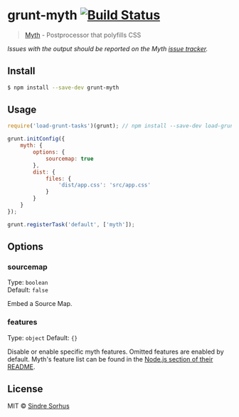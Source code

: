 # grunt-myth [![Build Status](https://travis-ci.org/sindresorhus/grunt-myth.svg?branch=master)](https://travis-ci.org/sindresorhus/grunt-myth)

> [Myth](https://github.com/segmentio/myth) - Postprocessor that polyfills CSS

*Issues with the output should be reported on the Myth [issue tracker](https://github.com/segmentio/myth).*


## Install

```sh
$ npm install --save-dev grunt-myth
```


## Usage

```js
require('load-grunt-tasks')(grunt); // npm install --save-dev load-grunt-tasks

grunt.initConfig({
	myth: {
		options: {
			sourcemap: true
		},
		dist: {
			files: {
				'dist/app.css': 'src/app.css'
			}
		}
	}
});

grunt.registerTask('default', ['myth']);
```


## Options

### sourcemap

Type: `boolean`  
Default: `false`

Embed a Source Map.

### features

Type: `object`
Default: `{}`

Disable or enable specific myth features. Omitted features are enabled
by default. Myth's feature list can be found in the [Node.js section of
their README](https://github.com/segmentio/myth#nodejs).

## License

MIT © [Sindre Sorhus](http://sindresorhus.com)
